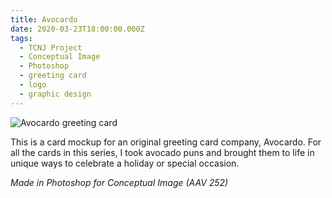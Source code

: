```yaml
---
title: Avocardo
date: 2020-03-23T18:00:00.000Z
tags:
  - TCNJ Project
  - Conceptual Image
  - Photoshop
  - greeting card
  - logo
  - graphic design
---
```


![Avocardo greeting card](/assets/avocardo-card-mockup.png 'Avocardo greeting card')

This is a card mockup for an original greeting card company, Avocardo. For all the cards in this series, I took avocado puns and brought them to life in unique ways to celebrate a holiday or special occasion.

_Made in Photoshop for Conceptual Image (AAV 252)_

